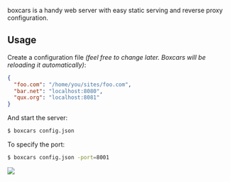 boxcars is a handy web server with easy static serving and reverse proxy configuration.

## Usage

Create a configuration file *(feel free to change later. Boxcars will be reloading it automatically)*:

```json
{
  "foo.com": "/home/you/sites/foo.com",
  "bar.net": "localhost:8080",
  "qux.org": "localhost:8081"
}
```

And start the server:

```bash
$ boxcars config.json
```

To specify the port:

```bash
$ boxcars config.json -port=8001
```

![](http://i.cloudup.com/rH_0UwNYg1.jpg)
